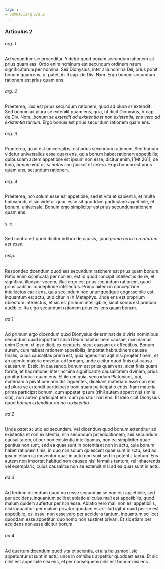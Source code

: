```yaml
---
tags : 
- Summa/Ia/q.5/a.2
---
```


### Articulus 2

###### arg. 1
Ad secundum sic proceditur. Videtur quod bonum secundum rationem sit prius quam ens. Ordo enim nominum est secundum ordinem rerum significatarum per nomina. Sed Dionysius, inter alia nomina Dei, prius ponit bonum quam ens, ut patet, in III cap. de Div. Nom. Ergo bonum secundum rationem est prius quam ens.

###### arg. 2
Praeterea, illud est prius secundum rationem, quod ad plura se extendit. Sed bonum ad plura se extendit quam ens, quia, ut dicit Dionysius, V cap. de Div. Nom., *bonum se extendit ad existentia et non existentia, ens vero ad existentia tantum*. Ergo bonum est prius secundum rationem quam ens.

###### arg. 3
Praeterea, quod est universalius, est prius secundum rationem. Sed bonum videtur universalius esse quam ens, quia bonum habet rationem appetibilis; quibusdam autem appetibile est ipsum non esse; dicitur enim, [[Mt 26]], de Iuda, *bonum erat ei, si natus non fuisset* et cetera. Ergo bonum est prius quam ens, secundum rationem.

###### arg. 4
Praeterea, non solum esse est appetibile, sed et vita et sapientia, et multa huiusmodi, et sic videtur quod esse sit quoddam particulare appetibile, et bonum, universale. Bonum ergo simpliciter est prius secundum rationem quam ens.

###### s. c.
Sed contra est quod dicitur in libro de causis, quod *prima rerum creatarum est esse*.

###### resp.
Respondeo dicendum quod ens secundum rationem est prius quam bonum. Ratio enim significata per nomen, est id quod concipit intellectus de re, et significat illud per vocem, illud ergo est prius secundum rationem, quod prius cadit in conceptione intellectus. Primo autem in conceptione intellectus cadit ens, quia secundum hoc unumquodque cognoscibile est, inquantum est actu, ut dicitur in IX Metaphys. Unde ens est proprium obiectum intellectus, et sic est primum intelligibile, sicut sonus est primum audibile. Ita ergo secundum rationem prius est ens quam bonum.

###### ad 1
Ad primum ergo dicendum quod Dionysius determinat de divinis nominibus secundum quod important circa Deum habitudinem causae, nominamus enim Deum, ut ipse dicit, ex creaturis, sicut causam ex effectibus. Bonum autem, cum habeat rationem appetibilis, importat habitudinem causae finalis, cuius causalitas prima est, quia agens non agit nisi propter finem, et ab agente materia movetur ad formam, unde dicitur quod finis est causa causarum. Et sic, in causando, bonum est prius quam ens, sicut finis quam forma, et hac ratione, inter nomina significantia causalitatem divinam, prius ponitur bonum quam ens. Et iterum quia, secundum Platonicos, qui, materiam a privatione non distinguentes, dicebant materiam esse non ens, ad plura se extendit participatio boni quam participatio entis. Nam materia prima participat bonum, cum appetat ipsum (nihil autem appetit nisi simile sibi), non autem participat ens, cum ponatur non ens. Et ideo dicit Dionysius quod *bonum extenditur ad non existentia*.

###### ad 2
Unde patet solutio ad secundum. Vel dicendum quod bonum extenditur ad existentia et non existentia, non secundum praedicationem, sed secundum causalitatem, ut per non existentia intelligamus, non ea simpliciter quae penitus non sunt, sed ea quae sunt in potentia et non in actu, quia bonum habet rationem finis, in quo non solum quiescunt quae sunt in actu, sed ad ipsum etiam ea moventur quae in actu non sunt sed in potentia tantum. Ens autem non importat habitudinem causae nisi formalis tantum, vel inhaerentis vel exemplaris, cuius causalitas non se extendit nisi ad ea quae sunt in actu.

###### ad 3
Ad tertium dicendum quod non esse secundum se non est appetibile, sed per accidens, inquantum scilicet ablatio alicuius mali est appetibilis, quod malum quidem aufertur per non esse. Ablatio vero mali non est appetibilis, nisi inquantum per malum privatur quodam esse. Illud igitur quod per se est appetibile, est esse, non esse vero per accidens tantum, inquantum scilicet quoddam esse appetitur, quo homo non sustinet privari. Et sic etiam per accidens non esse dicitur bonum.

###### ad 4
Ad quartum dicendum quod vita et scientia, et alia huiusmodi, sic appetuntur ut sunt in actu, unde in omnibus appetitur quoddam esse. Et sic nihil est appetibile nisi ens, et per consequens nihil est bonum nisi ens.

